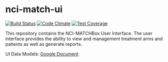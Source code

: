 nci-match-ui
============

[![Build Status](https://travis-ci.org/CBIIT/nci-match-ui.svg?branch=master)](https://travis-ci.org/CBIIT/nci-match-ui)
[![Code Climate](https://codeclimate.com/github/CBIIT/nci-match-ui/badges/gpa.svg)](https://codeclimate.com/github/CBIIT/nci-match-ui)
[![Test Coverage](https://codeclimate.com/github/CBIIT/nci-match-ui/badges/coverage.svg)](https://codeclimate.com/github/CBIIT/nci-match-ui/coverage)

This repository contains the NCI-MATCHBox User Interface. The user interface provides the ability to view and management treatment arms and patients as well as generate reports.

UI Data Models: [Google Document](https://docs.google.com/document/d/1BAMjaV2U2WFRQj1KnU2vkV6GTkzFAPjH6lbVLL2M2HE/edit#heading=h.jeb7r98lfwu4)
